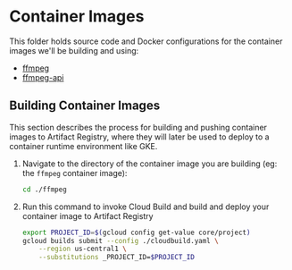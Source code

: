 # Container Images

This folder holds source code and Docker configurations for the container images we'll be building and using:
- [ffmpeg](./ffmpeg/README.md)
- [ffmpeg-api](./ffmpeg-api/README.md)

## Building Container Images

This section describes the process for building and pushing container images to Artifact Registry, where they will later be used to deploy to a container runtime environment like GKE.

1. Navigate to the directory of the container image you are building (eg: the `ffmpeg` container image):

    ```bash
    cd ./ffmpeg
    ```

2. Run this command to invoke Cloud Build and build and deploy your container image to Artifact Registry

    ```bash
    export PROJECT_ID=$(gcloud config get-value core/project)
    gcloud builds submit --config ./cloudbuild.yaml \
        --region us-central1 \
        --substitutions _PROJECT_ID=$PROJECT_ID
    ```
